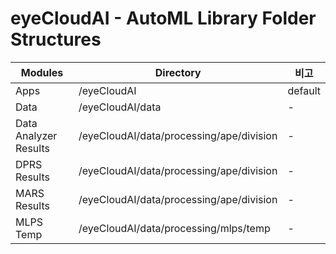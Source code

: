 # eyeCloudAI - AutoML Library Folder Structures
|Modules|Directory|비고|
|------|---|---|
|Apps|/eyeCloudAI|default|
|Data|/eyeCloudAI/data|-|
|Data Analyzer Results|/eyeCloudAI/data/processing/ape/division|-|
|DPRS Results|/eyeCloudAI/data/processing/ape/division|-|
|MARS Results|/eyeCloudAI/data/processing/ape/division|-|
|MLPS Temp|/eyeCloudAI/data/processing/mlps/temp|-|
